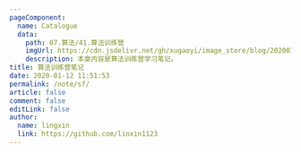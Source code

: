 ```yaml
---
pageComponent:
  name: Catalogue
  data:
    path: 07.算法/41.算法训练营
    imgUrl: https://cdn.jsdelivr.net/gh/xugaoyi/image_store/blog/20200112120340.png
    description: 本章内容是算法训练营学习笔记。
title: 算法训练营笔记
date: 2020-01-12 11:51:53
permalink: /note/sf/
article: false
comment: false
editLink: false
author:
  name: lingxin
  link: https://github.com/linxin1123
---
```

